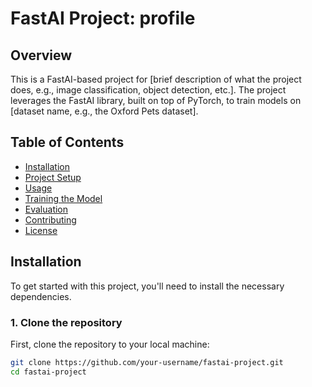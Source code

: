 # FastAI Project: profile

## Overview
This is a FastAI-based project for [brief description of what the project does, e.g., image classification, object detection, etc.]. The project leverages the FastAI library, built on top of PyTorch, to train models on [dataset name, e.g., the Oxford Pets dataset].

## Table of Contents
- [Installation](#installation)
- [Project Setup](#project-setup)
- [Usage](#usage)
- [Training the Model](#training-the-model)
- [Evaluation](#evaluation)
- [Contributing](#contributing)
- [License](#license)

## Installation

To get started with this project, you'll need to install the necessary dependencies.

### 1. Clone the repository
First, clone the repository to your local machine:

```bash
git clone https://github.com/your-username/fastai-project.git
cd fastai-project
